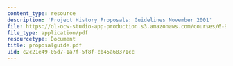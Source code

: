 ```yaml
---
content_type: resource
description: 'Project History Proposals: Guidelines November 2001'
file: https://ol-ocw-studio-app-production.s3.amazonaws.com/courses/6-933j-the-structure-of-engineering-revolutions-fall-2001/c2c21e4905d71a7f5f8fcb45a68371cc_proposalguide.pdf
file_type: application/pdf
resourcetype: Document
title: proposalguide.pdf
uid: c2c21e49-05d7-1a7f-5f8f-cb45a68371cc
---
```

